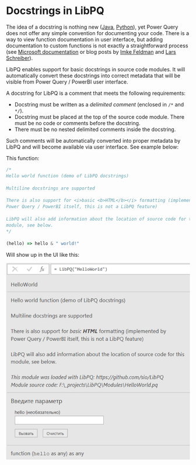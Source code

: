 # Docstrings in LibPQ

The idea of a docstring is nothing new ([Java][javadoc], [Python][docstring]),
yet Power Query does not offer any simple convention for documenting your code.
There is a way to view function documentation in user interface, but adding
documentation to custom functions is not exactly a straightforward process (see
[Microsoft documentation][ms-function-docs] or blog posts by [Imke
Feldman][imkef-metadata] and [Lars Schreiber][ssbi-metadata]).

LibPQ enables support for basic docstrings in source code modules. It will
automatically convert these docstrings into correct metadata that will be
visible from Power Query / PowerBI user interface.

A docstring for LibPQ is a comment that meets the following requirements:

- Docstring must be written as a *delimited comment* (enclosed in `/*` and
  `*/`).
- Docstring must be placed at the top of the source code module. There must be
  no code or comments before the docstring.
- There must be no nested delimited comments inside the docstring.

Such comments will be automatically converted into proper metadata by LibPQ and
will become available via user interface. See example below:

This function:
```javascript
/*
Hello world function (demo of LibPQ docstrings)

Multiline docstrings are supported

There is also support for <i>basic <b>HTML</b></i> formatting (implemented by
Power Query / PowerBI itself, this is not a LibPQ feature)

LibPQ will also add information about the location of source code for this
module, see below.
*/

(hello) => hello & " world!"
```

Will show up in the UI like this:

![Docstring demonstration][demo]

[docstring]: https://en.m.wikipedia.org/wiki/Docstring
[javadoc]: https://en.m.wikipedia.org/wiki/Javadoc
[ms-function-docs]: https://github.com/Microsoft/DataConnectors/blob/master/docs/function-docs.md
[imkef-metadata]: http://www.thebiccountant.com/2017/05/11/how-to-edit-m-function-metadata/
[ssbi-metadata]: https://ssbi-blog.de/technical-topics-english/writing-documentation-for-custom-m-functions-part1/
[demo]: DocstringsDemo.png
